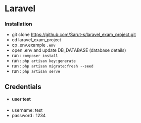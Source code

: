 # Laravel 

### Installation

- git clone https://github.com/Sarut-s/laravel_exam_project.git
- cd laravel_exam_project
- cp .env.example `.env`
- open .env and update DB_DATABASE (database details)
- run : `composer install`
- run : `php artisan key:generate`
- run : `php artisan migrate:fresh --seed`
- run : `php artisan serve`

## Credentials
- #### user test
- username: test
- password : 1234
